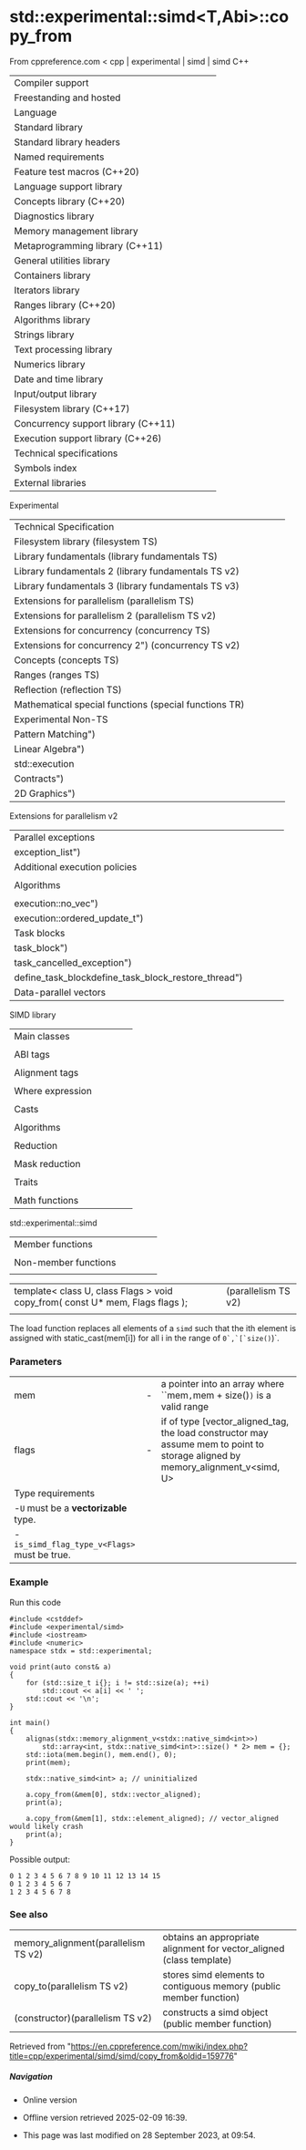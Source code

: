 # std::experimental::simd<T,Abi>::copy_from

From cppreference.com
< cpp‎ | experimental‎ | simd‎ | simd
C++

|  |  |  |  |  |
| --- | --- | --- | --- | --- |
| Compiler support | | | | |
| Freestanding and hosted | | | | |
| Language | | | | |
| Standard library | | | | |
| Standard library headers | | | | |
| Named requirements | | | | |
| Feature test macros (C++20) | | | | |
| Language support library | | | | |
| Concepts library (C++20) | | | | |
| Diagnostics library | | | | |
| Memory management library | | | | |
| Metaprogramming library (C++11) | | | | |
| General utilities library | | | | |
| Containers library | | | | |
| Iterators library | | | | |
| Ranges library (C++20) | | | | |
| Algorithms library | | | | |
| Strings library | | | | |
| Text processing library | | | | |
| Numerics library | | | | |
| Date and time library | | | | |
| Input/output library | | | | |
| Filesystem library (C++17) | | | | |
| Concurrency support library (C++11) | | | | |
| Execution support library (C++26) | | | | |
| Technical specifications | | | | |
| Symbols index | | | | |
| External libraries | | | | |

Experimental

|  |  |  |  |  |
| --- | --- | --- | --- | --- |
| Technical Specification | | | | |
| Filesystem library (filesystem TS) | | | | |
| Library fundamentals (library fundamentals TS) | | | | |
| Library fundamentals 2 (library fundamentals TS v2) | | | | |
| Library fundamentals 3 (library fundamentals TS v3) | | | | |
| Extensions for parallelism (parallelism TS) | | | | |
| Extensions for parallelism 2 (parallelism TS v2) | | | | |
| Extensions for concurrency (concurrency TS) | | | | |
| Extensions for concurrency 2") (concurrency TS v2) | | | | |
| Concepts (concepts TS) | | | | |
| Ranges (ranges TS) | | | | |
| Reflection (reflection TS) | | | | |
| Mathematical special functions (special functions TR) | | | | |
| Experimental Non-TS | | | | |
| Pattern Matching") | | | | |
| Linear Algebra") | | | | |
| std::execution | | | | |
| Contracts") | | | | |
| 2D Graphics") | | | | |

Extensions for parallelism v2

|  |  |  |  |  |
| --- | --- | --- | --- | --- |
| Parallel exceptions | | | | |
| exception_list") | | | | |
| Additional execution policies | | | | |
| |  |  |  |  |  | | --- | --- | --- | --- | --- | | execution::vector_policy") | | | | | | |  |  |  |  |  | | --- | --- | --- | --- | --- | | execution::unsequenced_policy") | | | | | |
| Algorithms | | | | |
| |  |  |  |  |  | | --- | --- | --- | --- | --- | | induction") | | | | | | reductionreduction_plusreduction_minusreduction_multiplies") | | | | | |  | | | | | | |  |  |  |  |  | | --- | --- | --- | --- | --- | | reduction_bit_andreduction_bit_orreduction_bit_xorreduction_minreduction_max") | | | | | |  | | | | | | |  |  |  |  |  | | --- | --- | --- | --- | --- | | for_loopfor_loop_stridedfor_loop_nfor_loop_n_strided") | | | | | |  | | | | | |  | | | | | |
| execution::no_vec") | | | | |
| execution::ordered_update_t") | | | | |
| Task blocks | | | | |
| task_block") | | | | |
| task_cancelled_exception") | | | | |
| define_task_blockdefine_task_block_restore_thread") | | | | |
| Data-parallel vectors | | | | |

SIMD library

|  |  |  |  |  |
| --- | --- | --- | --- | --- |
| Main classes | | | | |
| |  |  |  |  |  | | --- | --- | --- | --- | --- | | simd | | | | | | |  |  |  |  |  | | --- | --- | --- | --- | --- | | simd_mask | | | | | |
| ABI tags | | | | |
| |  |  |  |  |  | | --- | --- | --- | --- | --- | | simd_abi::scalar | | | | | | simd_abi::fixed_size | | | | | | |  |  |  |  |  | | --- | --- | --- | --- | --- | | simd_abi::native | | | | | | simd_abi::compatible | | | | | | |  |  |  |  |  | | --- | --- | --- | --- | --- | | simd_abi::max_fixed_size | | | | | | simd_abi::deduce | | | | | |
| Alignment tags | | | | |
| |  |  |  |  |  | | --- | --- | --- | --- | --- | | element_aligned_tagelement_aligned | | | | | | |  |  |  |  |  | | --- | --- | --- | --- | --- | | vector_aligned_tagvector_aligned | | | | | | |  |  |  |  |  | | --- | --- | --- | --- | --- | | overaligned_tagoveraligned | | | | | |
| Where expression | | | | |
| |  |  |  |  |  | | --- | --- | --- | --- | --- | | where | | | | | | |  |  |  |  |  | | --- | --- | --- | --- | --- | | where_expression | | | | | | |  |  |  |  |  | | --- | --- | --- | --- | --- | | const_where_expression | | | | | |
| Casts | | | | |
| |  |  |  |  |  | | --- | --- | --- | --- | --- | | simd_caststatic_simd_cast | | | | | |  | | | | | | |  |  |  |  |  | | --- | --- | --- | --- | --- | | to_fixed_sizeto_compatibleto_native | | | | | | |  |  |  |  |  | | --- | --- | --- | --- | --- | | splitsplit_by | | | | | | concat | | | | | |
| Algorithms | | | | |
| |  |  |  |  |  | | --- | --- | --- | --- | --- | | min | | | | | | max | | | | | | |  |  |  |  |  | | --- | --- | --- | --- | --- | | minmax | | | | | | clamp | | | | | |
| Reduction | | | | |
| |  |  |  |  |  | | --- | --- | --- | --- | --- | | reducehminhmax | | | | | |
| Mask reduction | | | | |
| |  |  |  |  |  | | --- | --- | --- | --- | --- | | all_ofany_ofnone_ofsome_of | | | | | | |  |  |  |  |  | | --- | --- | --- | --- | --- | | popcount | | | | | | find_first_setfind_last_set | | | | | |  | | | | | |
| Traits | | | | |
| |  |  |  |  |  | | --- | --- | --- | --- | --- | | is_simdis_simd_mask | | | | | | is_abi_tag | | | | | | is_simd_flag_type | | | | | | |  |  |  |  |  | | --- | --- | --- | --- | --- | | simd_size | | | | | | memory_alignment | | | | | | rebind_simdresize_simd | | | | | |
| Math functions | | | | |

std::experimental::simd

|  |  |  |  |  |
| --- | --- | --- | --- | --- |
| Member functions | | | | |
| |  |  |  |  |  | | --- | --- | --- | --- | --- | | simd | | | | | | ****copy_from**** | | | | | | copy_to | | | | | | size | | | | | | |  |  |  |  |  | | --- | --- | --- | --- | --- | | operator!operator~operator+operator- | | | | | | |  |  |  |  |  | | --- | --- | --- | --- | --- | | [operator[]](operator_at.html "cpp/experimental/simd/simd/operator at") | | | | | | operator++operator-- | | | | | |  | | | | | |
| Non-member functions | | | | |
| |  |  |  |  |  | | --- | --- | --- | --- | --- | | operator+operator-operator\*operator/operator%operator&operator|operator^operator<<operator>> | | | | | | |  |  |  |  |  | | --- | --- | --- | --- | --- | | operator+=operator-=operator\*=operator/=operator%=operator&=operator|=operator^=operator<<=operator>>= | | | | | | |  |  |  |  |  | | --- | --- | --- | --- | --- | | operator==operator!=operator>=operator<=operator>operator< | | | | | |  | | | | | |  | | | | | |  | | | | | |  | | | | | |

|  |  |  |
| --- | --- | --- |
| template< class U, class Flags >  void copy_from( const U\* mem, Flags flags ); |  | (parallelism TS v2) |
|  |  |  |

The load function replaces all elements of a `simd` such that the ith element is assigned with static_cast<T>(mem[i]) for all i in the range of ``​0​`,`[`size()``)`.

### Parameters

|  |  |  |
| --- | --- | --- |
| mem | - | a pointer into an array where ``mem`,`mem + size()`)` is a valid range |
| flags | - | if of type [vector_aligned_tag, the load constructor may assume mem to point to storage aligned by memory_alignment_v<simd, U> |
| Type requirements | | |
| -`U` must be a **vectorizable** type. | | |
| -`is_simd_flag_type_v<Flags>` must be true. | | |

### Example

Run this code

```
#include <cstddef>
#include <experimental/simd>
#include <iostream>
#include <numeric>
namespace stdx = std::experimental;
 
void print(auto const& a)
{
    for (std::size_t i{}; i != std::size(a); ++i)
        std::cout << a[i] << ' ';
    std::cout << '\n';
}
 
int main()
{
    alignas(stdx::memory_alignment_v<stdx::native_simd<int>>)
        std::array<int, stdx::native_simd<int>::size() * 2> mem = {};
    std::iota(mem.begin(), mem.end(), 0);
    print(mem);
 
    stdx::native_simd<int> a; // uninitialized
 
    a.copy_from(&mem[0], stdx::vector_aligned);
    print(a);
 
    a.copy_from(&mem[1], stdx::element_aligned); // vector_aligned would likely crash
    print(a);
}

```

Possible output:

```
0 1 2 3 4 5 6 7 8 9 10 11 12 13 14 15
0 1 2 3 4 5 6 7
1 2 3 4 5 6 7 8

```

### See also

|  |  |
| --- | --- |
| memory_alignment(parallelism TS v2) | obtains an appropriate alignment for vector_aligned   (class template) |
| copy_to(parallelism TS v2) | stores simd elements to contiguous memory   (public member function) |
| (constructor)(parallelism TS v2) | constructs a simd object   (public member function) |

Retrieved from "<https://en.cppreference.com/mwiki/index.php?title=cpp/experimental/simd/simd/copy_from&oldid=159776>"

##### Navigation

- Online version
- Offline version retrieved 2025-02-09 16:39.

- This page was last modified on 28 September 2023, at 09:54.